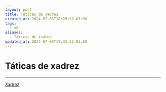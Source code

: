 ```yaml
---
layout: post
title: Táticas de xadrez
created_at: 2024-07-06T18:29:32-03:00
tags:
  - v0
aliases:
  - Táticas de xadrez
updated_at: 2024-07-08T17:33:33-03:00
---
```

# Táticas de xadrez
----

[Xadrez](api/2024/07/2024-07-06-Xadrez.md)